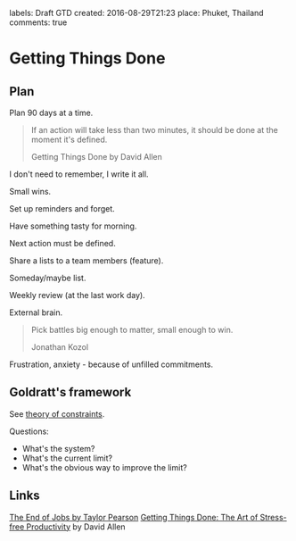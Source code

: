 labels: Draft
  		GTD
created: 2016-08-29T21:23
place: Phuket, Thailand
comments: true

# Getting Things Done

## Plan

Plan 90 days at a time.

> If an action will take less than two minutes, it should be done at the moment it's defined.
>
> Getting Things Done by David Allen

I don't need to remember, I write it all.

Small wins.

Set up reminders and forget.

Have something tasty for morning.

Next action must be defined.

Share a lists to a team members (feature).

Someday/maybe list.

Weekly review (at the last work day).

External brain.

> Pick battles big enough to matter, small enough to win.
>
> Jonathan Kozol

Frustration, anxiety - because of unfilled commitments.

## Goldratt's framework

See [theory of constraints](https://en.wikipedia.org/wiki/Theory_of_constraints).

Questions:

- What's the system?
- What's the current limit?
- What's the obvious way to improve the limit?

## Links

[The End of Jobs by Taylor Pearson](https://www.amazon.com/End-Jobs-Meaning-9-5-ebook/dp/B010L8SYRG)
[Getting Things Done: The Art of Stress-free Productivity](https://www.amazon.com/Getting-Things-Done-Stress-free-Productivity-ebook/dp/B00SHL3V8M) by David Allen
